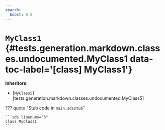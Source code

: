 ```yaml
---
search:
  boost: 0.5
---
```


# <code class="doc-symbol doc-symbol-class"></code> `MyClass1` {#tests.generation.markdown.classes.undocumented.MyClass1 data-toc-label='[class] MyClass1'}

**Inheritors:**

- [`MyClass5`][tests.generation.markdown.classes.undocumented.MyClass5]

??? quote "Stub code in `main.sdsstub`"

    ```sds linenums="3"
    class MyClass1
    ```
